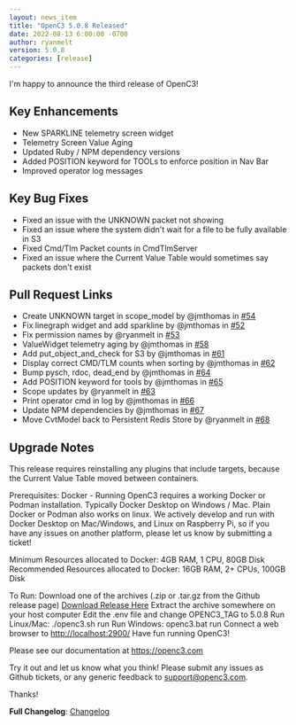 ```yaml
---
layout: news_item
title: "OpenC3 5.0.8 Released"
date: 2022-08-13 6:00:00 -0700
author: ryanmelt
version: 5.0.8
categories: [release]
---
```


I'm happy to announce the third release of OpenC3!

## Key Enhancements

- New SPARKLINE telemetry screen widget
- Telemetry Screen Value Aging
- Updated Ruby / NPM dependency versions
- Added POSITION keyword for TOOLs to enforce position in Nav Bar
- Improved operator log messages

## Key Bug Fixes

- Fixed an issue with the UNKNOWN packet not showing
- Fixed an issue where the system didn't wait for a file to be fully available in S3
- Fixed Cmd/Tlm Packet counts in CmdTlmServer
- Fixed an issue where the Current Value Table would sometimes say packets don't exist

## Pull Request Links

- Create UNKNOWN target in scope_model by @jmthomas in [#54](https://github.com/OpenC3/cosmos/pull/54)
- Fix linegraph widget and add sparkline by @jmthomas in [#52](https://github.com/OpenC3/cosmos/pull/52)
- Fix permission names by @ryanmelt in [#53](https://github.com/OpenC3/cosmos/pull/53)
- ValueWidget telemetry aging by @jmthomas in [#58](https://github.com/OpenC3/cosmos/pull/58)
- Add put_object_and_check for S3 by @jmthomas in [#61](https://github.com/OpenC3/cosmos/pull/61)
- Display correct CMD/TLM counts when sorting by @jmthomas in [#62](https://github.com/OpenC3/cosmos/pull/62)
- Bump pysch, rdoc, dead_end by @jmthomas in [#64](https://github.com/OpenC3/cosmos/pull/64)
- Add POSITION keyword for tools by @jmthomas in [#65](https://github.com/OpenC3/cosmos/pull/65)
- Scope updates by @ryanmelt in [#63](https://github.com/OpenC3/cosmos/pull/63)
- Print operator cmd in log by @jmthomas in [#66](https://github.com/OpenC3/cosmos/pull/66)
- Update NPM dependencies by @jmthomas in [#67](https://github.com/OpenC3/cosmos/pull/67)
- Move CvtModel back to Persistent Redis Store by @ryanmelt in [#68](https://github.com/OpenC3/cosmos/pull/68)

## Upgrade Notes

This release requires reinstalling any plugins that include targets, because the Current Value Table moved between containers.

Prerequisites:
Docker - Running OpenC3 requires a working Docker or Podman installation. Typically Docker Desktop on Windows / Mac. Plain Docker or Podman also works on linux. We actively develop and run with Docker Desktop on Mac/Windows, and Linux on Raspberry Pi, so if you have any issues on another platform, please let us know by submitting a ticket!

Minimum Resources allocated to Docker: 4GB RAM, 1 CPU, 80GB Disk
Recommended Resources allocated to Docker: 16GB RAM, 2+ CPUs, 100GB Disk

To Run:
Download one of the archives (.zip or .tar.gz from the Github release page) [Download Release Here](https://github.com/OpenC3/cosmos/releases/tag/v5.0.8)
Extract the archive somewhere on your host computer
Edit the .env file and change OPENC3_TAG to 5.0.8
Run Linux/Mac: ./openc3.sh run
Run Windows: openc3.bat run
Connect a web browser to [http://localhost:2900/](http://localhost:2900/)
Have fun running OpenC3!

Please see our documentation at https://openc3.com

Try it out and let us know what you think! Please submit any issues as Github tickets, or any generic feedback to [support@openc3.com](mailto:support@openc3.com).

Thanks!

**Full Changelog**: [Changelog](https://github.com/OpenC3/cosmos/compare/v5.0.7...v5.0.8)

